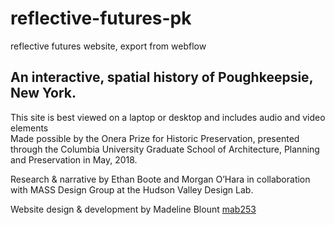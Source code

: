 # reflective-futures-pk
reflective futures website, export from webflow

## An interactive, spatial history of Poughkeepsie, New York.

This site is best viewed on a laptop or desktop 
and includes audio and video elements  
Made possible by the Onera Prize for Historic Preservation, presented through the Columbia University Graduate School of Architecture, Planning and Preservation in May, 2018.

Research & narrative by Ethan Boote and Morgan O’Hara in collaboration with MASS Design Group at the Hudson Valley Design Lab.

Website design & development by Madeline Blount [mab253](https://github.com/mab253)
